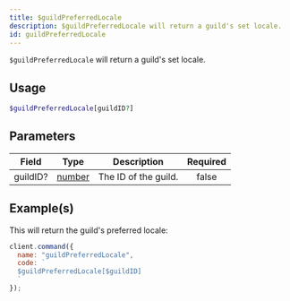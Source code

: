 ```yaml
---
title: $guildPreferredLocale
description: $guildPreferredLocale will return a guild's set locale.
id: guildPreferredLocale
---
```


`$guildPreferredLocale` will return a guild's set locale.

## Usage

```php
$guildPreferredLocale[guildID?]
```

## Parameters

| Field    | Type                                                                                              | Description          | Required |
| -------- | ------------------------------------------------------------------------------------------------- | -------------------- | :------: |
| guildID? | [number](https://developer.mozilla.org/en-US/docs/Web/JavaScript/Reference/Global_Objects/Number) | The ID of the guild. |  false   |

## Example(s)

This will return the guild's preferred locale:

```javascript
client.command({
  name: "guildPreferredLocale",
  code: `
  $guildPreferredLocale[$guildID]
  `
});
```
